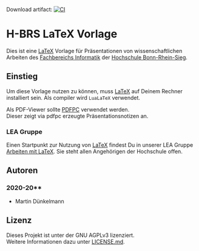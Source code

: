 Download artifact: [![CI](https://github.com/MartinX3-EducationOrganization/hbrs-latex-vorlage-praesentation/actions/workflows/ci.yml/badge.svg)](https://github.com/MartinX3-EducationOrganization/hbrs-latex-vorlage-praesentation/actions/workflows/ci.yml)

# H-BRS LaTeX Vorlage

Dies ist eine [LaTeX][1] Vorlage für Präsentationen von wissenschaftlichen Arbeiten des [Fachbereichs Informatik][2]
der [Hochschule Bonn-Rhein-Sieg][3].

## Einstieg

Um diese Vorlage nutzen zu können, muss [LaTeX][1] auf Deinem Rechner installiert sein. Als compiler wird `LuaLaTeX` verwendet.

Als PDF-Viewer sollte [PDFPC](https://github.com/pdfpc/pdfpc) verwendet werden.  
Dieser zeigt via pdfpc erzeugte Präsentationsnotizen an.

### LEA Gruppe

Einen Startpunkt zur Nutzung von [LaTeX][1] findest Du in unserer LEA Gruppe [Arbeiten mit LaTeX][7]. Sie steht allen
Angehörigen der Hochschule offen.

## Autoren

### 2020-20**

- Martin Dünkelmann

## Lizenz

Dieses Projekt ist unter der GNU AGPLv3 lizenziert.  
Weitere Informationen dazu unter [LICENSE.md][5].

[1]: https://www.latex-project.org/

[2]: https://www.h-brs.de/de/inf

[3]: https://www.h-brs.de/de

[5]: LICENSE.md

[6]: https://lea.hochschule-bonn-rhein-sieg.de/goto.php?target=file_215286_download&client_id=db_040811

[7]: https://lea.hochschule-bonn-rhein-sieg.de/ilias.php?ref_id=230834&cmdClass=ilrepositorygui&cmdNode=va&baseClass=ilRepositoryGUI
